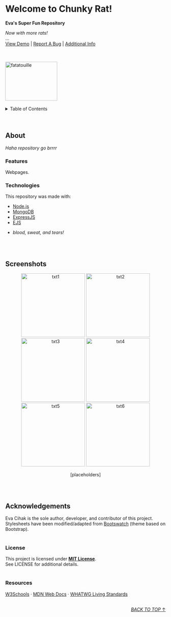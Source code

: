 <!-- README.MD | Copyright (C) 2024 Eva Cihak
This program is free software and can be redistributed and/or adapted under
the terms of the MIT License as published by the Massachusetts Institute of
Technology (MIT). See LECENSE for additional details.
+==============================================================================+
Last edit on 05/09/24
  ______________________________
 / \                             \
|   | README CONTENTS            |.
 \_ |                            |.
    | 1. MAIN HEADING            |.
	| 2. TABLE OF CONTENTS       |.
	| 3. ABOUT                   |.
	|    - FEATURES              |.
	|    - TECHNOLOGIES          |.
	| 4. SCREENSHOTS             |.
	| 5. ACKNOWLEDGEMENTS        |.
	|    - LICENSE               |.
	|    - RESOURCES             |.
    |                        :3  |.
    |   _________________________|___
    |  /                            /
    \_/____________________________/-->

<a name="readme-top"></a>

<!-- MAIN HEADING -->
<div style="align:center">
	<h1>Welcome to Chunky Rat!</h1>
	<b>Eva's Super Fun Repository</b>
	<p>
		<i>Now with more rats!</i><br>
		...<br>
		<a href="https://cihake.github.io/chunky-rat/">View Demo</a> | 
		<a href="">Report A Bug</a> | 
		<a href="">Additional Info</a>
	</p>
	<br>
	<br>
	<a href="https://www.youtube.com/watch?v=dQw4w9WgXcQ">
		<img src="https://preview.redd.it/vjpnltt7pgy41.jpg?width=640&crop=smart&auto=webp&s=101727ad263bd6855738b1117a9a5f3dbd818a9e" alt="fatatouille" width="163" height="122">
	</a>
</div>
<br>

<!-- TABLE OF CONTENTS -->
<details>
	<summary>Table of Contents</summary>
	<ol>
		<li><a href="#about">About</a></li>
		<ul>
			<li><a href="#technologies">Technologies</a></li>
			<li><a href="#features">Features</a></li>
		</ul>
		<li><a href="#screenshots">Screenshots</a></li>
		<li><a href="#acknowledgements">Acknowledgements</a></li>
		<ul>
			<li><a href="#license">License</a></li>
			<li><a href="#license">Resources</a></li>
		</ul>
	</ol>
</details>
<br><br>

<!-- ABOUT -->
## About  
<p><i>Haha repository go brrrr</i></p>

<!-- FEATURES -->
### Features  
<p>Webpages.</p>

<!-- TECHNOLOGIES -->
### Technologies  
<p>This repository was made with:</p>
<ul>
	<li><a href="https://nodejs.org/en">Node.js</a></li>
	<li><a href="https://www.mongodb.com">MongoDB</a></li>
	<li><a href="https://expressjs.com">ExpressJS</a></li>
	<li><a href="https://ejs.co">EJS</a></li>
	<li><p><i>blood, sweat, and tears!</i></p></li>
</ul>
<br><br>

<!-- SCREENSHOTS -->
## Screenshots  
<p align="center">
	<img src="" alt="txt1" width="200" height="200">
	<img src="" alt="txt2" width="200" height="200">
	<img src="" alt="txt3" width="200" height="200">
	<img src="" alt="txt4" width="200" height="200">
	<img src="" alt="txt5" width="200" height="200">
	<img src="" alt="txt6" width="200" height="200">
</p>
<p align="center">[placeholders]</p>
<br><br>

<!-- ACKNOWLEDGEMENTS -->
## Acknowledgements  
Eva Cihak is the sole author, developer, and contributor of this project.  
Stylesheets have been modified/adapted from [Bootswatch](https://bootswatch.com) (theme based on Bootstrap).
<br><br>

<!-- LICENSE -->
### License  
This project is licensed under **[MIT License](https://choosealicense.com/licenses/mit/)**.  
See LICENSE for additional details.
<br><br>

<!-- RESOURCES -->
### Resources  
[W3Schools](https://www.w3schools.com/) · 
[MDN Web Docs](https://developer.mozilla.org/en-US/) · 
[WHATWG Living Standards](https://spec.whatwg.org/)
<br><br>
<!--
https://github.com/topics/javascript
https://github.com/topics/html
https://github.com/topics/css
https://github.com/twbs/bootstrap
https://github.com/nodejs/node
https://github.com/mongodb/mongo
https://github.com/expressjs/expressjs.com
https://github.com/mde/ejs
-->

<p align="right"><a href="#readme-top"><i>BACK TO TOP</i> ↑</a></p>